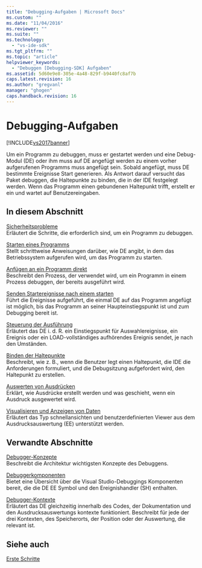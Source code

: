 ```yaml
---
title: "Debugging-Aufgaben | Microsoft Docs"
ms.custom: ""
ms.date: "11/04/2016"
ms.reviewer: ""
ms.suite: ""
ms.technology: 
  - "vs-ide-sdk"
ms.tgt_pltfrm: ""
ms.topic: "article"
helpviewer_keywords: 
  - "Debuggen [Debugging-SDK] Aufgaben"
ms.assetid: 5d60e9e8-305e-4a48-829f-b9440fc8af7b
caps.latest.revision: 16
ms.author: "gregvanl"
manager: "ghogen"
caps.handback.revision: 16
---
```

# Debugging-Aufgaben
[!INCLUDE[vs2017banner](../../code-quality/includes/vs2017banner.md)]

Um ein Programm zu debuggen, muss er gestartet werden und eine Debug\- Modul \(DE\) oder ihm muss auf DE angefügt werden zu einem vorher aufgerufenen Programms muss angefügt sein.  Sobald angefügt, muss DE bestimmte Ereignisse Start generieren.  Als Antwort darauf versucht das Paket debuggen, die Haltepunkte zu binden, die in der IDE festgelegt werden.  Wenn das Programm einen gebundenen Haltepunkt trifft, erstellt er ein und wartet auf Benutzereingaben.  
  
## In diesem Abschnitt  
 [Sicherheitsprobleme](../../extensibility/debugger/security-issues.md)  
 Erläutert die Schritte, die erforderlich sind, um ein Programm zu debuggen.  
  
 [Starten eines Programms](../../extensibility/debugger/launching-a-program.md)  
 Stellt schrittweise Anweisungen darüber, wie DE angibt, in dem das Betriebssystem aufgerufen wird, um das Programm zu starten.  
  
 [Anfügen an ein Programm direkt](../../extensibility/debugger/attaching-directly-to-a-program.md)  
 Beschreibt den Prozess, der verwendet wird, um ein Programm in einem Prozess debuggen, der bereits ausgeführt wird.  
  
 [Senden Startereignisse nach einem starten](../../extensibility/debugger/sending-startup-events-after-a-launch.md)  
 Führt die Ereignisse aufgeführt, die einmal DE auf das Programm angefügt ist möglich, bis das Programm an seiner Haupteinstiegspunkt ist und zum Debugging bereit ist.  
  
 [Steuerung der Ausführung](../../extensibility/debugger/control-of-execution.md)  
 Erläutert das DE i. d. R. ein Einstiegspunkt für Auswahlereignisse, ein Ereignis oder ein LOAD\-vollständiges aufhörendes Ereignis sendet, je nach den Umständen.  
  
 [Binden der Haltepunkte](../../extensibility/debugger/binding-breakpoints.md)  
 Beschreibt, wie z. B., wenn die Benutzer legt einen Haltepunkt, die IDE die Anforderungen formuliert, und die Debugsitzung aufgefordert wird, den Haltepunkt zu erstellen.  
  
 [Auswerten von Ausdrücken](../../extensibility/debugger/evaluating-expressions.md)  
 Erklärt, wie Ausdrücke erstellt werden und was geschieht, wenn ein Ausdruck ausgewertet wird.  
  
 [Visualisieren und Anzeigen von Daten](../../extensibility/debugger/visualizing-and-viewing-data.md)  
 Erläutert das Typ schnellansichten und benutzerdefinierten Viewer aus dem Ausdrucksauswertung \(EE\) unterstützt werden.  
  
## Verwandte Abschnitte  
 [Debugger\-Konzepte](../../extensibility/debugger/debugger-concepts.md)  
 Beschreibt die Architektur wichtigsten Konzepte des Debuggens.  
  
 [Debuggerkomponenten](../../extensibility/debugger/debugger-components.md)  
 Bietet eine Übersicht über die Visual Studio\-Debuggings Komponenten bereit, die die DE EE Symbol und den Ereignishandler \(SH\) enthalten.  
  
 [Debugger\-Kontexte](../../extensibility/debugger/debugger-contexts.md)  
 Erläutert das DE gleichzeitig innerhalb des Codes, der Dokumentation und den Ausdrucksauswertungs kontexte funktioniert.  Beschreibt für jede der drei Kontexten, des Speicherorts, der Position oder der Auswertung, die relevant ist.  
  
## Siehe auch  
 [Erste Schritte](../../extensibility/debugger/getting-started-with-debugger-extensibility.md)